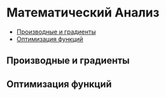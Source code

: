 # Математический Анализ

* [Производные и градиенты](#производные-и-градиенты)
* [Оптимизация функций](#оптимизация-функций)

## Производные и градиенты

## Оптимизация функций
